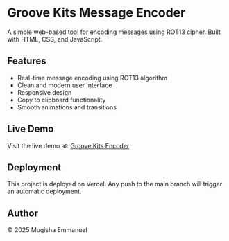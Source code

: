 # Groove Kits Message Encoder

A simple web-based tool for encoding messages using ROT13 cipher. Built with HTML, CSS, and JavaScript.

## Features

- Real-time message encoding using ROT13 algorithm
- Clean and modern user interface
- Responsive design
- Copy to clipboard functionality
- Smooth animations and transitions

## Live Demo

Visit the live demo at: [Groove Kits Encoder](https://mugisha.vercel.app)



## Deployment

This project is deployed on Vercel. Any push to the main branch will trigger an automatic deployment.

## Author

© 2025 Mugisha Emmanuel 